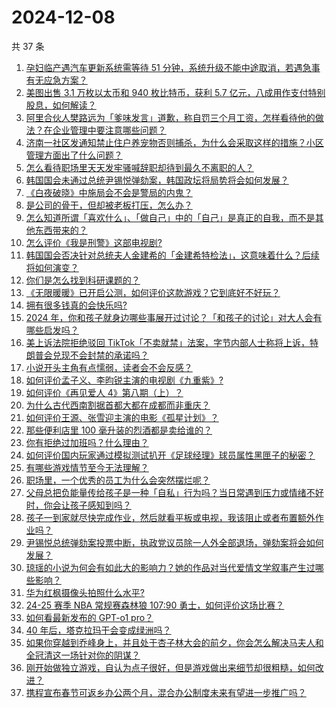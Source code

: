 # 2024-12-08

共 37 条

<!-- BEGIN ZHIHUVIDEO -->
<!-- 最后更新时间 Sun Dec 08 2024 05:19:33 GMT+0800 (China Standard Time) -->
1. [孕妇临产遇汽车更新系统需等待 51 分钟，系统升级不能中途取消，若遇急事有无应急方案？](https://www.zhihu.com/question/6120370744)
1. [美图出售 3.1 万枚以太币和 940 枚比特币，获利 5.7 亿元，八成用作支付特别股息，如何解读？](https://www.zhihu.com/question/6029905365)
1. [阿里合伙人樊路远为「爹味发言」道歉，称自罚三个月工资，怎样看待他的做法？在企业管理中要注意哪些问题？](https://www.zhihu.com/question/6234407546)
1. [济南一社区发通知禁止住户养宠物否则捕杀，为什么会采取这样的措施？小区管理方面出了什么问题？](https://www.zhihu.com/question/6138673524)
1. [怎么看待职场里天天发牢骚喊辞职却待到最久不离职的人？](https://www.zhihu.com/question/5772782339)
1. [韩国国会未通过总统尹锡悦弹劾案，韩国政坛将局势将会如何发展？](https://www.zhihu.com/question/6230678350)
1. [《白夜破晓》中施局会不会是警局的内鬼？](https://www.zhihu.com/question/5312450081)
1. [是公司的骨干，但却被老板打压，怎么办？](https://www.zhihu.com/question/6169668723)
1. [怎么知道所谓「喜欢什么」、「做自己」中的「自己」是真正的自我，而不是其他东西带来的？](https://www.zhihu.com/question/4820922636)
1. [怎么评价《我是刑警》这部电视剧?](https://www.zhihu.com/question/5622052750)
1. [韩国国会否决针对总统夫人金建希的「金建希特检法」，这意味着什么？后续将如何演变？](https://www.zhihu.com/question/6217830233)
1. [你们是怎么找到科研课题的？](https://www.zhihu.com/question/38019858)
1. [《无限暖暖》已开启公测，如何评价这款游戏？它到底好不好玩？](https://www.zhihu.com/question/6010640268)
1. [拥有很多钱真的会快乐吗?](https://www.zhihu.com/question/3925975696)
1. [2024 年，你和孩子就身边哪些事展开过讨论？「和孩子的讨论」对大人会有哪些启发吗？](https://www.zhihu.com/question/5787129754)
1. [美上诉法院拒绝驳回 TikTok「不卖就禁」法案，字节内部人士称将上诉，特朗普会兑现不会封禁的承诺吗？](https://www.zhihu.com/question/6189286599)
1. [小说开头主角有点懦弱，读者会不会反感？](https://www.zhihu.com/question/5232030254)
1. [如何评价孟子义、李昀锐主演的电视剧《九重紫》?](https://www.zhihu.com/question/5731561505)
1. [如何评价《再见爱人 4》第八期（上）？](https://www.zhihu.com/question/6019453083)
1. [为什么古代西南割据首都大都在成都而非重庆？](https://www.zhihu.com/question/403016089)
1. [如何评价王源、张雪迎主演的电影《孤星计划》？](https://www.zhihu.com/question/6148626821)
1. [那些便利店里 100 毫升装的烈酒都是卖给谁的？](https://www.zhihu.com/question/5865294081)
1. [你有拒绝过加班吗？什么理由？](https://www.zhihu.com/question/6058611285)
1. [如何评价国内玩家通过模拟测试扒开《足球经理》球员属性黑匣子的秘密？](https://www.zhihu.com/question/6129896171)
1. [有哪些游戏情节至今无法理解？](https://www.zhihu.com/question/63952910)
1. [职场里，一个优秀的员工为什么会突然摆烂呢？](https://www.zhihu.com/question/2204714782)
1. [父母总把负能量传给孩子是一种「自私」行为吗？当日常遇到压力或情绪不好时，你会让孩子感知到吗？](https://www.zhihu.com/question/5931855172)
1. [孩子一到家就尽快完成作业，然后就看平板或电视，我该阻止或者布置额外作业吗？](https://www.zhihu.com/question/1204795633)
1. [尹锡悦总统弹劾案投票中断，执政党议员除一人外全部退场，弹劾案将会如何发展？](https://www.zhihu.com/question/6219275807)
1. [琼瑶的小说为何会有如此大的影响力？她的作品对当代爱情文学叙事产生过哪些影响？](https://www.zhihu.com/question/5937069983)
1. [华为红枫摄像头拍照什么水平?](https://www.zhihu.com/question/4677884513)
1. [24-25 赛季 NBA 常规赛森林狼 107:90 勇士，如何评价这场比赛？](https://www.zhihu.com/question/6196366143)
1. [如何看最新发布的 GPT-o1 pro？](https://www.zhihu.com/question/6097129102)
1. [40 年后，塔克拉玛干会变成绿洲吗？](https://www.zhihu.com/question/5701584366)
1. [如果你穿越到乔峰身上，并且处于杏子林大会的前夕，你会怎么解决马夫人和全冠清这一场针对你的阴谋？](https://www.zhihu.com/question/4760232622)
1. [刚开始做独立游戏，自认为点子很好，但是游戏做出来细节却很粗糙，如何改进？](https://www.zhihu.com/question/4853079821)
1. [携程宣布春节可返乡办公两个月，混合办公制度未来有望进一步推广吗？](https://www.zhihu.com/question/6046259523)
<!-- END ZHIHUVIDEO -->
